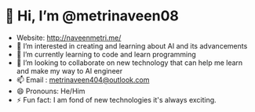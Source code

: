 # 👋 Hi, I’m @metrinaveen08
- Website: http://naveenmetri.me/
- 👀 I’m interested in creating and learning about AI and its advancements
- 🌱 I’m currently learning to code and learn programming
- 💞️ I’m looking to collaborate on new technology that can help me learn and make my way to AI engineer
- 📫 Email : metrinaveen404@outlook.com
- 😄 Pronouns: He/Him
- ⚡ Fun fact: I am fond of new technologies it's always exciting.

<!---
metrinaveen08/metrinaveen08 is a ✨ special ✨ repository because its `README.md` (this file) appears on your GitHub profile.
You can click the Preview link to take a look at your changes.
--->
